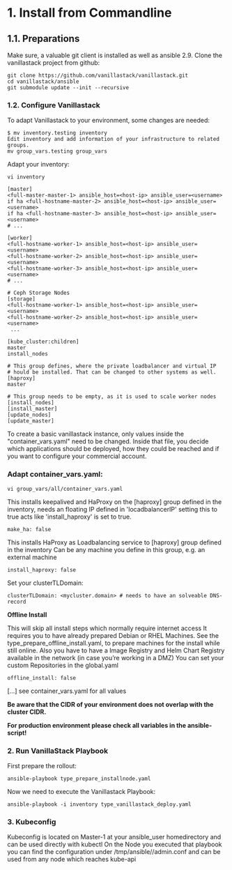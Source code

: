 # 1. Install from Commandline
## 1.1. Preparations

Make sure, a valuable git client is installed as well as ansible 2.9. Clone the vanillastack project from github:

```
git clone https://github.com/vanillastack/vanillastack.git
cd vanillastack/ansible
git submodule update --init --recursive
```

### 1.2. Configure Vanillastack

To adapt Vanillastack to your environment, some changes are needed:

```
$ mv inventory.testing inventory
Edit inventory and add information of your infrastructure to related groups.
mv group_vars.testing group_vars
```

Adapt your inventory:

```
vi inventory
```

```
[master]
<full-master-master-1> ansible_host=<host-ip> ansible_user=<username>
if ha <full-hostname-master-2> ansible_host=<host-ip> ansible_user=<username>
if ha <full-hostname-master-3> ansible_host=<host-ip> ansible_user=<username>
# ...

[worker]
<full-hostname-worker-1> ansible_host=<host-ip> ansible_user=<username>
<full-hostname-worker-2> ansible_host=<host-ip> ansible_user=<username>
<full-hostname-worker-3> ansible_host=<host-ip> ansible_user=<username>
# ...

# Ceph Storage Nodes
[storage]
<full-hostname-worker-1> ansible_host=<host-ip> ansible_user=<username>
<full-hostname-worker-2> ansible_host=<host-ip> ansible_user=<username>
 ...

[kube_cluster:children]
master
install_nodes

# This group defines, where the private loadbalancer and virtual IP
# hould be installed. That can be changed to other systems as well.
[haproxy]
master

# This group needs to be empty, as it is used to scale worker nodes
[install_nodes]
[install_master]
[update_nodes]
[update_master]
```

To create a basic vanillastack instance, only values inside the "container_vars.yaml" need to be changed. Inside that file, you decide which applications should be deployed, how they could be reached and if you want to configure your commercial account.

### Adapt container_vars.yaml:

```
vi group_vars/all/container_vars.yaml
```

This installs keepalived and HaProxy on the [haproxy] group defined in the inventory, needs an floating IP defined in 'locadbalancerIP' setting this to true acts like 'install_haproxy' is set to true.

```
make_ha: false
```

This installs HaProxy as Loadbalancing service to [haproxy] group defined in the inventory Can be any machine you define in this group, e.g. an external machine

```
install_haproxy: false
```

Set your clusterTLDomain:

```
clusterTLDomain: <mycluster.domain> # needs to have an solveable DNS-record
```

**Offline Install**

This will skip all install steps which normally require internet access It requires you to have already prepared Debian or RHEL Machines. See the type_prepare_offline_install.yaml, to prepare machines for the install while still online. Also you have to have a Image Registry and Helm Chart Registry available in the network (in case you’re working in a DMZ) You can set your custom Repositories in the global.yaml

```
offline_install: false
```

[…​] see container_vars.yaml for all values

**Be aware that the CIDR of your environment does not overlap with the cluster CIDR.**

**For production environment please check all variables in the ansible-script!**

### 2. Run VanillaStack Playbook

First prepare the rollout:

```
ansible-playbook type_prepare_installnode.yaml
```
Now we need to execute the Vanillastack Playbook:
```
ansible-playbook -i inventory type_vanillastack_deploy.yaml
```
### 3. Kubeconfig

Kubeconfig is located on Master-1 at your ansible_user homedirectory and can be used directly with kubectl On the Node you executed that playbook you can find the configuration under /tmp/ansible/<cluster-uuid>/admin.conf and can be used from any node which reaches kube-api
